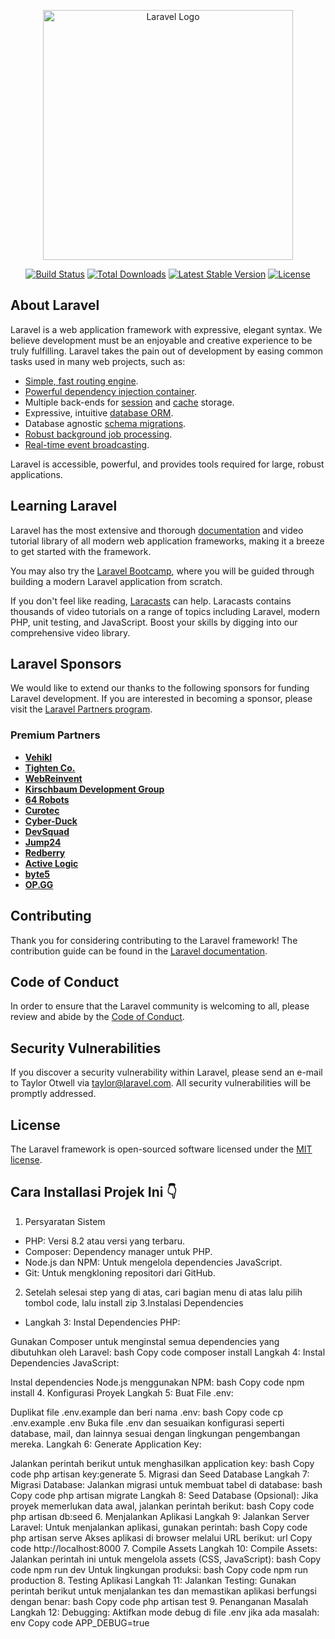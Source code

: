 <p align="center"><a href="https://laravel.com" target="_blank"><img src="https://raw.githubusercontent.com/laravel/art/master/logo-lockup/5%20SVG/2%20CMYK/1%20Full%20Color/laravel-logolockup-cmyk-red.svg" width="400" alt="Laravel Logo"></a></p>

<p align="center">
<a href="https://github.com/laravel/framework/actions"><img src="https://github.com/laravel/framework/workflows/tests/badge.svg" alt="Build Status"></a>
<a href="https://packagist.org/packages/laravel/framework"><img src="https://img.shields.io/packagist/dt/laravel/framework" alt="Total Downloads"></a>
<a href="https://packagist.org/packages/laravel/framework"><img src="https://img.shields.io/packagist/v/laravel/framework" alt="Latest Stable Version"></a>
<a href="https://packagist.org/packages/laravel/framework"><img src="https://img.shields.io/packagist/l/laravel/framework" alt="License"></a>
</p>

## About Laravel

Laravel is a web application framework with expressive, elegant syntax. We believe development must be an enjoyable and creative experience to be truly fulfilling. Laravel takes the pain out of development by easing common tasks used in many web projects, such as:

- [Simple, fast routing engine](https://laravel.com/docs/routing).
- [Powerful dependency injection container](https://laravel.com/docs/container).
- Multiple back-ends for [session](https://laravel.com/docs/session) and [cache](https://laravel.com/docs/cache) storage.
- Expressive, intuitive [database ORM](https://laravel.com/docs/eloquent).
- Database agnostic [schema migrations](https://laravel.com/docs/migrations).
- [Robust background job processing](https://laravel.com/docs/queues).
- [Real-time event broadcasting](https://laravel.com/docs/broadcasting).

Laravel is accessible, powerful, and provides tools required for large, robust applications.

## Learning Laravel

Laravel has the most extensive and thorough [documentation](https://laravel.com/docs) and video tutorial library of all modern web application frameworks, making it a breeze to get started with the framework.

You may also try the [Laravel Bootcamp](https://bootcamp.laravel.com), where you will be guided through building a modern Laravel application from scratch.

If you don't feel like reading, [Laracasts](https://laracasts.com) can help. Laracasts contains thousands of video tutorials on a range of topics including Laravel, modern PHP, unit testing, and JavaScript. Boost your skills by digging into our comprehensive video library.

## Laravel Sponsors

We would like to extend our thanks to the following sponsors for funding Laravel development. If you are interested in becoming a sponsor, please visit the [Laravel Partners program](https://partners.laravel.com).

### Premium Partners

- **[Vehikl](https://vehikl.com/)**
- **[Tighten Co.](https://tighten.co)**
- **[WebReinvent](https://webreinvent.com/)**
- **[Kirschbaum Development Group](https://kirschbaumdevelopment.com)**
- **[64 Robots](https://64robots.com)**
- **[Curotec](https://www.curotec.com/services/technologies/laravel/)**
- **[Cyber-Duck](https://cyber-duck.co.uk)**
- **[DevSquad](https://devsquad.com/hire-laravel-developers)**
- **[Jump24](https://jump24.co.uk)**
- **[Redberry](https://redberry.international/laravel/)**
- **[Active Logic](https://activelogic.com)**
- **[byte5](https://byte5.de)**
- **[OP.GG](https://op.gg)**

## Contributing

Thank you for considering contributing to the Laravel framework! The contribution guide can be found in the [Laravel documentation](https://laravel.com/docs/contributions).

## Code of Conduct

In order to ensure that the Laravel community is welcoming to all, please review and abide by the [Code of Conduct](https://laravel.com/docs/contributions#code-of-conduct).

## Security Vulnerabilities

If you discover a security vulnerability within Laravel, please send an e-mail to Taylor Otwell via [taylor@laravel.com](mailto:taylor@laravel.com). All security vulnerabilities will be promptly addressed.

## License

The Laravel framework is open-sourced software licensed under the [MIT license](https://opensource.org/licenses/MIT).

## Cara Installasi Projek Ini 👇

1. Persyaratan Sistem
- PHP: Versi 8.2 atau versi yang terbaru.
- Composer: Dependency manager untuk PHP.
- Node.js dan NPM: Untuk mengelola dependencies JavaScript.
- Git: Untuk mengkloning repositori dari GitHub.
2. Setelah selesai step yang di atas, cari bagian menu di atas lalu pilih tombol code, lalu install zip
3.Instalasi Dependencies
- Langkah 3: Instal Dependencies PHP:

Gunakan Composer untuk menginstal semua dependencies yang dibutuhkan oleh Laravel:
bash
Copy code
composer install
Langkah 4: Instal Dependencies JavaScript:

Instal dependencies Node.js menggunakan NPM:
bash
Copy code
npm install
4. Konfigurasi Proyek
Langkah 5: Buat File .env:

Duplikat file .env.example dan beri nama .env:
bash
Copy code
cp .env.example .env
Buka file .env dan sesuaikan konfigurasi seperti database, mail, dan lainnya sesuai dengan lingkungan pengembangan mereka.
Langkah 6: Generate Application Key:

Jalankan perintah berikut untuk menghasilkan application key:
bash
Copy code
php artisan key:generate
5. Migrasi dan Seed Database
Langkah 7: Migrasi Database:
Jalankan migrasi untuk membuat tabel di database:
bash
Copy code
php artisan migrate
Langkah 8: Seed Database (Opsional):
Jika proyek memerlukan data awal, jalankan perintah berikut:
bash
Copy code
php artisan db:seed
6. Menjalankan Aplikasi
Langkah 9: Jalankan Server Laravel:
Untuk menjalankan aplikasi, gunakan perintah:
bash
Copy code
php artisan serve
Akses aplikasi di browser melalui URL berikut:
url
Copy code
http://localhost:8000
7. Compile Assets
Langkah 10: Compile Assets:
Jalankan perintah ini untuk mengelola assets (CSS, JavaScript):
bash
Copy code
npm run dev
Untuk lingkungan produksi:
bash
Copy code
npm run production
8. Testing Aplikasi
Langkah 11: Jalankan Testing:
Gunakan perintah berikut untuk menjalankan tes dan memastikan aplikasi berfungsi dengan benar:
bash
Copy code
php artisan test
9. Penanganan Masalah
Langkah 12: Debugging:
Aktifkan mode debug di file .env jika ada masalah:
env
Copy code
APP_DEBUG=true

